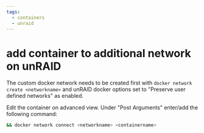 ```yaml
---
tags:
  - containers
  - unraid
---
```


# add container to additional network on unRAID

The custom docker network needs to be created first with `docker network create <networkname>` and unRAID docker options set to "Preserve user defined networks" as enabled.

Edit the container on advanced view.
Under "Post Arguments" enter/add the following command:

``` bash
&& docker network connect <networkname> <containername>
```
